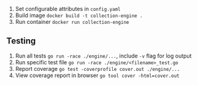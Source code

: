 1. Set configurable attributes in `config.yaml`
1. Build image `docker build -t collection-engine .`
2. Run container `docker run collection-engine`

## Testing
1. Run all tests `go run -race ./engine/...`, include `-v` flag for log output
2. Run specific test file `go run -race ./engine/<filename>_test.go`
3. Report coverage `go test -coverprofile cover.out ./engine/...`
4. View coverage report in browser `go tool cover -html=cover.out`